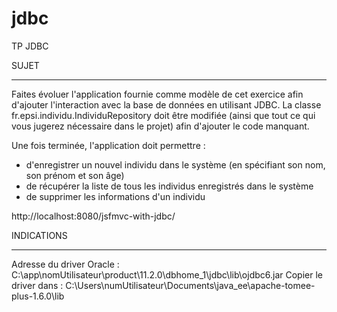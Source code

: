 jdbc
====

TP JDBC


SUJET
______

Faites évoluer l'application fournie comme modèle de cet exercice afin d'ajouter l'interaction avec la base de données en utilisant JDBC.
La classe fr.epsi.individu.IndividuRepository doit être modifiée (ainsi que tout ce qui vous jugerez nécessaire dans le projet) afin d'ajouter le code manquant.

Une fois terminée, l'application doit permettre :
  * d'enregistrer un nouvel individu dans le système (en spécifiant son	nom, son prénom et son âge)
  * de récupérer la liste de tous les individus enregistrés dans le système
  * de supprimer les informations d'un individu

http://localhost:8080/jsfmvc-with-jdbc/

  
INDICATIONS
___________

Adresse du driver Oracle : C:\app\nomUtilisateur\product\11.2.0\dbhome_1\jdbc\lib\ojdbc6.jar
Copier le driver dans : C:\Users\numUtilisateur\Documents\java_ee\apache-tomee-plus-1.6.0\lib